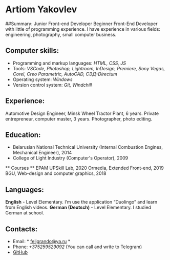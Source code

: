 # Artiom Yakovlev

##Summary: Junior Front-end Developer
Beginner Front-End Developer with little of programming experience.
I have experience in various fields: engineering, photography, small computer business.

## Computer skills:
* Programming and markup languages: *HTML, CSS, JS*
* Tools: *VSCode, Photoshop, Lightroom, InDesign, Premiere, Sony Vegas, Corel, Creo Parametric, AutoCAD, СЭД-Directum*
* Operating system: *Windows*
* Version control system: *Git, Windchill*


## Experience:
Automotive Design Engineer, Minsk Wheel Tractor Plant, 6 years.
Private entrepreneur, computer master, 3 years.
Photographer, photo editing.

## Education:
- Belarusian National Technical University (Internal Combustion Engines, Mechanical Engineer), 2014
- College of Light Industry (Computer's Operator), 2009

** Courses **
EPAM UPSkill Lab, 2020
Ormedia, Extended Front-end, 2019
BGU, Web-design and computer graphics, 2018

## Languages:
**English** - Level Elementary. I’m use the application “Duolingo” and learn from English videos.
**German (Deutsch)** - Level Elementary. I studied German at school.

## Contacts:
* Email: * feligrando@ya.ru *
* Phone: *+375259529092* (You can call and write to Telegram)
* [GitHub](https://github.com/Felig)
